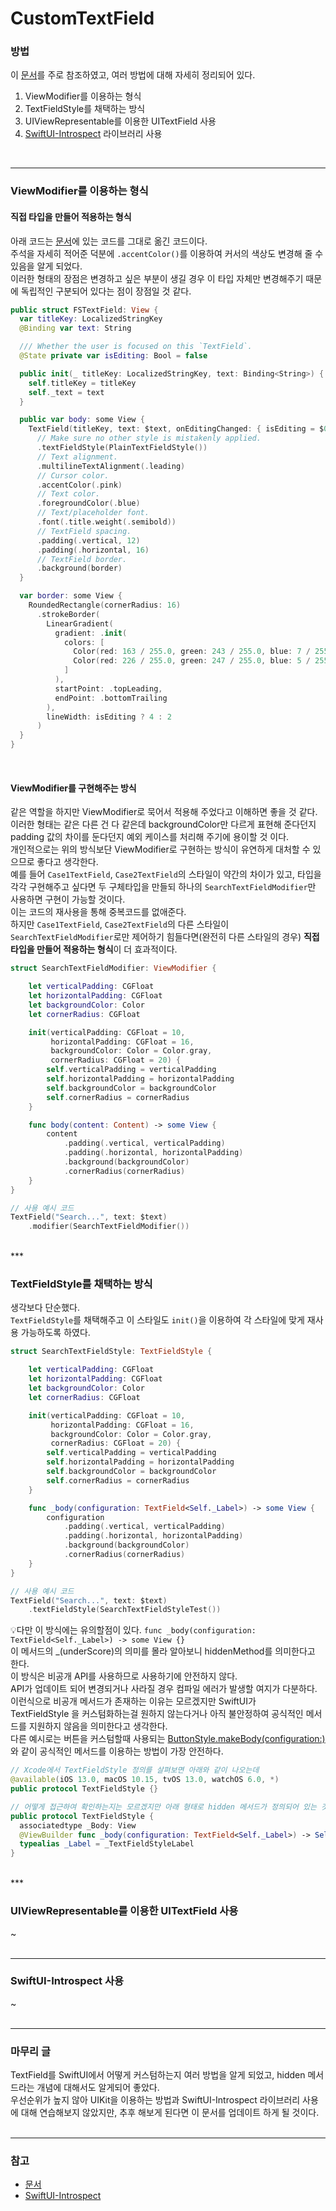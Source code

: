 # CustomTextField   

### 방법
이 [문서](https://www.fivestars.blog/articles/how-to-customize-textfields/)를 주로 참조하였고, 여러 방법에 대해 자세히 정리되어 있다.    
1. ViewModifier를 이용하는 형식
2. TextFieldStyle를 채택하는 방식
3. UIViewRepresentable를 이용한 UITextField 사용
4. [SwiftUI-Introspect](https://github.com/siteline/SwiftUI-Introspect) 라이브러리 사용   
<br>

***

### ViewModifier를 이용하는 형식
#### 직접 타입을 만들어 적용하는 형식   
아래 코드는 [문서](https://www.fivestars.blog/articles/how-to-customize-textfields/)에 있는 코드를 그대로 옮긴 코드이다.   
주석을 자세히 적어준 덕분에 `.accentColor()`를 이용하여 커서의 색상도 변경해 줄 수 있음을 알게 되었다.   
이러한 형태의 장점은 변경하고 싶은 부분이 생길 경우 이 타입 자체만 변경해주기 때문에 독립적인 구분되어 있다는 점이 장점일 것 같다.   
```swift
public struct FSTextField: View {
  var titleKey: LocalizedStringKey
  @Binding var text: String

  /// Whether the user is focused on this `TextField`.
  @State private var isEditing: Bool = false

  public init(_ titleKey: LocalizedStringKey, text: Binding<String>) {
    self.titleKey = titleKey
    self._text = text
  }

  public var body: some View {
    TextField(titleKey, text: $text, onEditingChanged: { isEditing = $0 })
      // Make sure no other style is mistakenly applied.
      .textFieldStyle(PlainTextFieldStyle())
      // Text alignment.
      .multilineTextAlignment(.leading)
      // Cursor color.
      .accentColor(.pink)
      // Text color.
      .foregroundColor(.blue)
      // Text/placeholder font.
      .font(.title.weight(.semibold))
      // TextField spacing.
      .padding(.vertical, 12)
      .padding(.horizontal, 16)
      // TextField border.
      .background(border)
  }

  var border: some View {
    RoundedRectangle(cornerRadius: 16)
      .strokeBorder(
        LinearGradient(
          gradient: .init(
            colors: [
              Color(red: 163 / 255.0, green: 243 / 255.0, blue: 7 / 255.0),
              Color(red: 226 / 255.0, green: 247 / 255.0, blue: 5 / 255.0)
            ]
          ),
          startPoint: .topLeading,
          endPoint: .bottomTrailing
        ),
        lineWidth: isEditing ? 4 : 2
      )
  }
}
```   

<br>

#### ViewModifier를 구현해주는 방식   
같은 역할을 하지만 ViewModifier로 묵어서 적용해 주었다고 이해하면 좋을 것 같다.   
이러한 형태는 같은 다른 건 다 같은데 backgroundColor만 다르게 표현해 준다던지 padding 값의 차이를 둔다던지 예외 케이스를 처리해 주기에 용이할 것 이다.   
개인적으로는 위의 방식보단 ViewModifier로 구현하는 방식이 유연하게 대처할 수 있으므로 좋다고 생각한다.   
예를 들어 `Case1TextField`, `Case2TextField`의 스타일이 약간의 차이가 있고, 타입을 각각 구현해주고 싶다면 두 구체타입을 만들되 하나의 `SearchTextFieldModifier`만 사용하면 구현이 가능할 것이다.   
이는 코드의 재사용을 통해 중복코드를 없애준다.   
하지만 `Case1TextField`, `Case2TextField`의 다른 스타일이 `SearchTextFieldModifier`로만 제어하기 힘들다면(완전히 다른 스타일의 경우) **직접 타입을 만들어 적용하는 형식**이 더 효과적이다.      
```swift
struct SearchTextFieldModifier: ViewModifier {

    let verticalPadding: CGFloat
    let horizontalPadding: CGFloat
    let backgroundColor: Color
    let cornerRadius: CGFloat

    init(verticalPadding: CGFloat = 10,
         horizontalPadding: CGFloat = 16,
         backgroundColor: Color = Color.gray,
         cornerRadius: CGFloat = 20) {
        self.verticalPadding = verticalPadding
        self.horizontalPadding = horizontalPadding
        self.backgroundColor = backgroundColor
        self.cornerRadius = cornerRadius
    }

    func body(content: Content) -> some View {
        content
            .padding(.vertical, verticalPadding)
            .padding(.horizontal, horizontalPadding)
            .background(backgroundColor)
            .cornerRadius(cornerRadius)
    }
}

// 사용 예시 코드
TextField("Search...", text: $text)
    .modifier(SearchTextFieldModifier())
```   

<br>
***

### TextFieldStyle를 채택하는 방식  
생각보다 단순했다.   
`TextFieldStyle`를 채택해주고 이 스타일도 `init()`을 이용하여 각 스타일에 맞게 재사용 가능하도록 하였다.    
```swift
struct SearchTextFieldStyle: TextFieldStyle {

    let verticalPadding: CGFloat
    let horizontalPadding: CGFloat
    let backgroundColor: Color
    let cornerRadius: CGFloat

    init(verticalPadding: CGFloat = 10,
         horizontalPadding: CGFloat = 16,
         backgroundColor: Color = Color.gray,
         cornerRadius: CGFloat = 20) {
        self.verticalPadding = verticalPadding
        self.horizontalPadding = horizontalPadding
        self.backgroundColor = backgroundColor
        self.cornerRadius = cornerRadius
    }

    func _body(configuration: TextField<Self._Label>) -> some View {
        configuration
            .padding(.vertical, verticalPadding)
            .padding(.horizontal, horizontalPadding)
            .background(backgroundColor)
            .cornerRadius(cornerRadius)
    }
}

// 사용 예시 코드
TextField("Search...", text: $text)
    .textFieldStyle(SearchTextFieldStyleTest())
```   

💡다만 이 방식에는 유의할점이 있다. `func _body(configuration: TextField<Self._Label>) -> some View {}`     
이 메서드의 _(underScore)의 의미를 몰라 알아보니 hiddenMethod를 의미한다고 한다.   
이 방식은 비공개 API를 사용하므로 사용하기에 안전하지 않다.   
API가 업데이트 되어 변경되거나 사라질 경우 컴파일 에러가 발생할 여지가 다분하다.   
이런식으로 비공개 메서드가 존재하는 이유는 모르겠지만 SwiftUI가 TextFieldStyle 을 커스텀화하는걸 원하지 않는다거나 아직 불안정하여 공식적인 메서드를 지원하지 않음을 의미한다고 생각한다.   
다른 예시로는 버튼을 커스텀할때 사용되는 [ButtonStyle.makeBody(configuration:)](https://developer.apple.com/documentation/swiftui/buttonstyle/makebody(configuration:) )와 같이 공식적인 메서드를 이용하는 방법이 가장 안전하다.    
```swift
// Xcode에서 TextFieldStyle 정의를 살펴보면 아래와 같이 나오는데
@available(iOS 13.0, macOS 10.15, tvOS 13.0, watchOS 6.0, *)
public protocol TextFieldStyle {}

// 어떻게 접근하여 확인하는지는 모르겠지만 아래 형태로 hidden 메서드가 정의되어 있는 것으로 보인다.
public protocol TextFieldStyle {
  associatedtype _Body: View
  @ViewBuilder func _body(configuration: TextField<Self._Label>) -> Self._Body
  typealias _Label = _TextFieldStyleLabel
}
```   

<br>
***

### UIViewRepresentable를 이용한 UITextField 사용
~  
<br>
***

### SwiftUI-Introspect 사용
~   
<br>
***

### 마무리 글   
TextField를 SwiftUI에서 어떻게 커스텀하는지 여러 방법을 알게 되었고, hidden 메서드라는 개념에 대해서도 알게되어 좋았다.   
우선순위가 높지 않아 UIKit을 이용하는 방법과 SwiftUI-Introspect 라이브러리 사용에 대해 연습해보지 않았지만, 추후 해보게 된다면 이 문서를 업데이트 하게 될 것이다.   
<br>
***

### 참고
- [문서](https://www.fivestars.blog/articles/how-to-customize-textfields/)
- [SwiftUI-Introspect](https://github.com/siteline/SwiftUI-Introspect)
